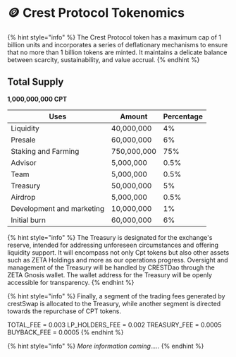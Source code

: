 # 🪙 Crest Protocol Tokenomics

{% hint style="info" %}
The Crest Protocol token has a maximum cap of 1 billion units and incorporates a series of deflationary mechanisms to ensure that no more than 1 billion tokens are minted. It maintains a delicate balance between scarcity, sustainability, and value accrual.
{% endhint %}

## Total Supply

**1,000,000,000 CPT**



| Uses                      | Amount      | Percentage |
| ------------------------- | ----------- | ---------- |
| Liquidity                 | 40,000,000  | 4%         |
| Presale                   | 60,000,000  | 6%         |
| Staking and Farming       | 750,000,000 | 75%        |
| Advisor                   | 5,000,000   | 0.5%       |
| Team                      | 5,000,000   | 0.5%       |
| Treasury                  | 50,000,000  | 5%         |
| Airdrop                   | 5,000,000   | 0.5%       |
| Development and marketing | 10,000,000  | 1%         |
| Initial burn              | 60,000,000  | 6%         |



{% hint style="info" %}
The Treasury is designated for the exchange's reserve, intended for addressing unforeseen circumstances and offering liquidity support. It will encompass not only Cpt tokens but also other assets such as ZETA Holdings and more as our operations progress. Oversight and management of the Treasury will be handled by CRESTDao through the ZETA Gnosis wallet. The wallet address for the Treasury will be openly accessible for transparency.
{% endhint %}

{% hint style="info" %}
Finally, a segment of the trading fees generated by crestSwap is allocated to the Treasury, while another segment is directed towards the repurchase of CPT tokens.

TOTAL\_FEE = 0.003 LP\_HOLDERS\_FEE = 0.002 TREASURY\_FEE = 0.0005 BUYBACK\_FEE = 0.0005
{% endhint %}

{% hint style="info" %}
_More information coming....._
{% endhint %}
